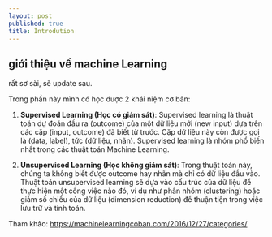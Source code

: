 ```yaml
---
layout: post
published: true
title: Introdution
---
```

## giới thiệu về machine Learning

rất sơ sài, sẽ update sau.


Trong phần này mình có học được 2 khái niệm cơ bản:
1. **Supervised Learning (Học có giám sát)**: Supervised learning là thuật toán dự đoán đầu ra (outcome) của một dữ liệu mới (new input) dựa trên các cặp (input, outcome) đã biết từ trước. Cặp dữ liệu này còn được gọi là (data, label), tức (dữ liệu, nhãn). Supervised learning là nhóm phổ biến nhất trong các thuật toán Machine Learning.

2. **Unsupervised Learning (Học không giám sát)**: Trong thuật toán này, chúng ta không biết được outcome hay nhãn mà chỉ có dữ liệu đầu vào. Thuật toán unsupervised learning sẽ dựa vào cấu trúc của dữ liệu để thực hiện một công việc nào đó, ví dụ như phân nhóm (clustering) hoặc giảm số chiều của dữ liệu (dimension reduction) để thuận tiện trong việc lưu trữ và tính toán.

Tham khảo: https://machinelearningcoban.com/2016/12/27/categories/
